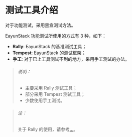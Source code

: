 # 测试工具介绍

对于功能测试，采用黑盒测试方法。

EayunStack 功能测试所使用的方式有 3 种，如下：

* **Rally**: EayunStack 的基准测试工具；
* **Tempest**: EayunStack 的测试框架；
* **手工**: 对于已上工具测试不到的地方，采用手工测试的办法。

> ###### 说明：
> * 主要采用 Rally 测试工具；
> * 部分采用 Tempest 测试工具；
> * 少数使用手工测试。

> ###### 注：
> 关于 Rally 的使用，请参考[...]()。
